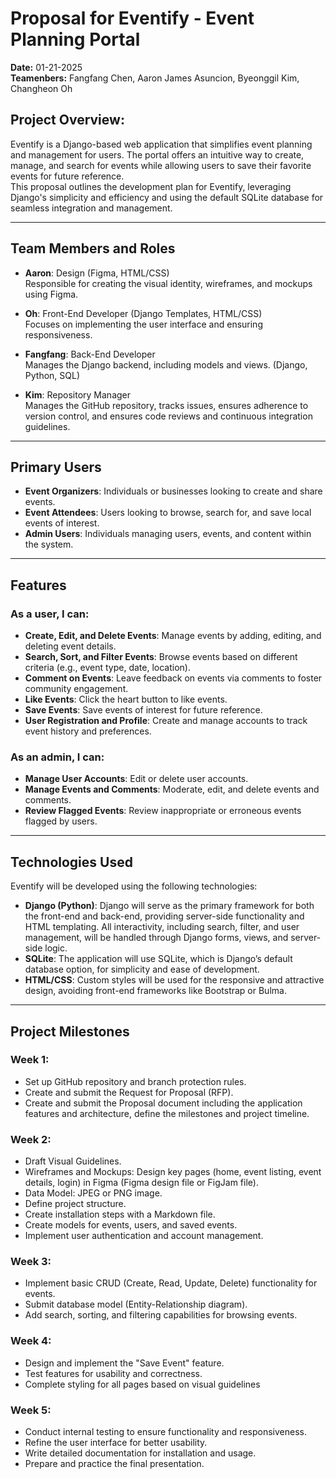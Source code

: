 # Proposal for Eventify - Event Planning Portal

**Date:** 01-21-2025  
**Teamenbers:** Fangfang Chen, Aaron James Asuncion, Byeonggil Kim, Changheon Oh

## Project Overview:

Eventify is a Django-based web application that simplifies event planning and management for users. The portal offers an intuitive way to create, manage, and search for events while allowing users to save their favorite events for future reference.  
This proposal outlines the development plan for Eventify, leveraging Django's simplicity and efficiency and using the default SQLite database for seamless integration and management.

---

## Team Members and Roles

- **Aaron**: Design (Figma, HTML/CSS)  
  Responsible for creating the visual identity, wireframes, and mockups using Figma.

- **Oh**: Front-End Developer (Django Templates, HTML/CSS)  
  Focuses on implementing the user interface and ensuring responsiveness.

- **Fangfang**: Back-End Developer  
  Manages the Django backend, including models and views. (Django, Python, SQL)

- **Kim**: Repository Manager  
  Manages the GitHub repository, tracks issues, ensures adherence to version control, and ensures code reviews and continuous integration guidelines.

---

## Primary Users

- **Event Organizers**: Individuals or businesses looking to create and share events.
- **Event Attendees**: Users looking to browse, search for, and save local events of interest.
- **Admin Users**: Individuals managing users, events, and content within the system.

---

## Features

### As a user, I can:

- **Create, Edit, and Delete Events**: Manage events by adding, editing, and deleting event details.
- **Search, Sort, and Filter Events**: Browse events based on different criteria (e.g., event type, date, location).
- **Comment on Events**: Leave feedback on events via comments to foster community engagement.
- **Like Events**: Click the heart button to like events.
- **Save Events**: Save events of interest for future reference.
- **User Registration and Profile**: Create and manage accounts to track event history and preferences.

### As an admin, I can:

- **Manage User Accounts**: Edit or delete user accounts.
- **Manage Events and Comments**: Moderate, edit, and delete events and comments.
- **Review Flagged Events**: Review inappropriate or erroneous events flagged by users.

---

## Technologies Used

Eventify will be developed using the following technologies:

- **Django (Python)**: Django will serve as the primary framework for both the front-end and back-end, providing server-side functionality and HTML templating. All interactivity, including search, filter, and user management, will be handled through Django forms, views, and server-side logic.
- **SQLite**: The application will use SQLite, which is Django’s default database option, for simplicity and ease of development.
- **HTML/CSS**: Custom styles will be used for the responsive and attractive design, avoiding front-end frameworks like Bootstrap or Bulma.

---

## Project Milestones

### Week 1:

- Set up GitHub repository and branch protection rules.
- Create and submit the Request for Proposal (RFP).
- Create and submit the Proposal document including the application features and architecture, define the milestones and project timeline.

### Week 2:

- Draft Visual Guidelines.
- Wireframes and Mockups: Design key pages (home, event listing, event details, login) in Figma (Figma design file or FigJam file).
- Data Model: JPEG or PNG image.
- Define project structure.
- Create installation steps with a Markdown file.
- Create models for events, users, and saved events.
- Implement user authentication and account management.

### Week 3:

- Implement basic CRUD (Create, Read, Update, Delete) functionality for events.
- Submit database model (Entity-Relationship diagram).
- Add search, sorting, and filtering capabilities for browsing events.

### Week 4:

- Design and implement the "Save Event" feature.
- Test features for usability and correctness.
- Complete styling for all pages based on visual guidelines

### Week 5:

- Conduct internal testing to ensure functionality and responsiveness.
- Refine the user interface for better usability.
- Write detailed documentation for installation and usage.
- Prepare and practice the final presentation.
